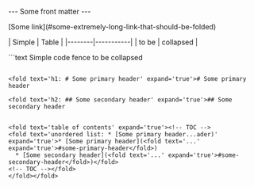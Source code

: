 <fold text='front matter: ---
Some front matter
---' expand='true'>---
Some front matter
---</fold>


[Some link](<fold text='...' expand='true'>#some-extremely-long-link-that-should-be-folded</fold>)


<fold text='table: | Simple | Table     |...sed |' expand='true'>| Simple | Table     |
|--------|-----------|
| to be  | collapsed |</fold>


<fold text='code fence: ```text
Simple code fe...d
```' expand='true'>```text
Simple code fence
to be collapsed
```</fold>

<fold text='h1: # Some primary header' expand='true'># Some primary header

<fold text='h2: ## Some secondary header' expand='true'>## Some secondary header


<fold text='table of contents' expand='true'><!-- TOC -->
<fold text='unordered list: * [Some primary header...ader)' expand='true'>* [Some primary header](<fold text='...' expand='true'>#some-primary-header</fold>)
  * [Some secondary header](<fold text='...' expand='true'>#some-secondary-header</fold>)</fold>
<!-- TOC --></fold>
</fold></fold>